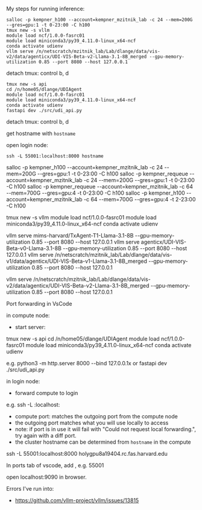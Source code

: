 My steps for running inference:

```
salloc -p kempner_h100 --account=kempner_mzitnik_lab -c 24 --mem=200G --gres=gpu:1 -t 0-23:00 -C h100
tmux new -s vllm
module load ncf/1.0.0-fasrc01
module load miniconda3/py39_4.11.0-linux_x64-ncf
conda activate udienv
vllm serve /n/netscratch/mzitnik_lab/Lab/dlange/data/vis-v2/data/agenticx/UDI-VIS-Beta-v2-Llama-3.1-8B_merged --gpu-memory-utilization 0.85 --port 8080 --host 127.0.0.1
```

detach tmux: control b, d
```
tmux new -s api
cd /n/home05/dlange/UDIAgent
module load ncf/1.0.0-fasrc01
module load miniconda3/py39_4.11.0-linux_x64-ncf
conda activate udienv
fastapi dev ./src/udi_api.py
```
detach tmux: control b, d

get hostname with `hostname`

open login node:
```
ssh -L 55001:localhost:8000 hostname
```


salloc -p kempner_h100 --account=kempner_mzitnik_lab -c 24 --mem=200G --gres=gpu:1 -t 0-23:00 -C h100
salloc -p kempner_requeue --account=kempner_mzitnik_lab -c 24 --mem=200G --gres=gpu:1 -t 0-23:00 -C h100
salloc -p kempner_requeue --account=kempner_mzitnik_lab -c 64 --mem=700G --gres=gpu:4 -t 0-23:00 -C h100
salloc -p kempner_h100 --account=kempner_mzitnik_lab -c 64 --mem=700G --gres=gpu:4 -t 2-23:00 -C h100


tmux new -s vllm
module load ncf/1.0.0-fasrc01
module load miniconda3/py39_4.11.0-linux_x64-ncf
conda activate udienv

vllm serve mims-harvard/TxAgent-T1-Llama-3.1-8B --gpu-memory-utilization 0.85 --port 8080 --host 127.0.0.1
vllm serve agenticx/UDI-VIS-Beta-v0-Llama-3.1-8B --gpu-memory-utilization 0.85 --port 8080 --host 127.0.0.1
vllm serve /n/netscratch/mzitnik_lab/Lab/dlange/data/vis-v1/data/agenticx/UDI-VIS-Beta-v1-Llama-3.1-8B_merged --gpu-memory-utilization 0.85 --port 8080 --host 127.0.0.1

vllm serve /n/netscratch/mzitnik_lab/Lab/dlange/data/vis-v2/data/agenticx/UDI-VIS-Beta-v2-Llama-3.1-8B_merged --gpu-memory-utilization 0.85 --port 8080 --host 127.0.0.1



Port forwarding in VsCode

in compute node:
- start server:

tmux new -s api
cd /n/home05/dlange/UDIAgent
module load ncf/1.0.0-fasrc01
module load miniconda3/py39_4.11.0-linux_x64-ncf
conda activate udienv

e.g. python3 -m http.server 8000 --bind 127.0.0.1x
or fastapi dev ./src/udi_api.py

in login node:
- forward compute to login

e.g. ssh -L <outgoing port>:localhost:<compute port> <cluster hostname>
- compute port: matches the outgoing port from the compute node
- the outgoing port matches what you will use locally to access
- note: if port is in use it will fail with "Could not request local forwarding.", try again with a diff port.
- the cluster hostname can be determined from `hostname` in the compute

ssh -L 55001:localhost:8000 holygpu8a19404.rc.fas.harvard.edu

In ports tab of vscode, add <outgoing port>, e.g. 55001

open localhost:9090 in browser.


Errors I've run into:
- https://github.com/vllm-project/vllm/issues/13815
